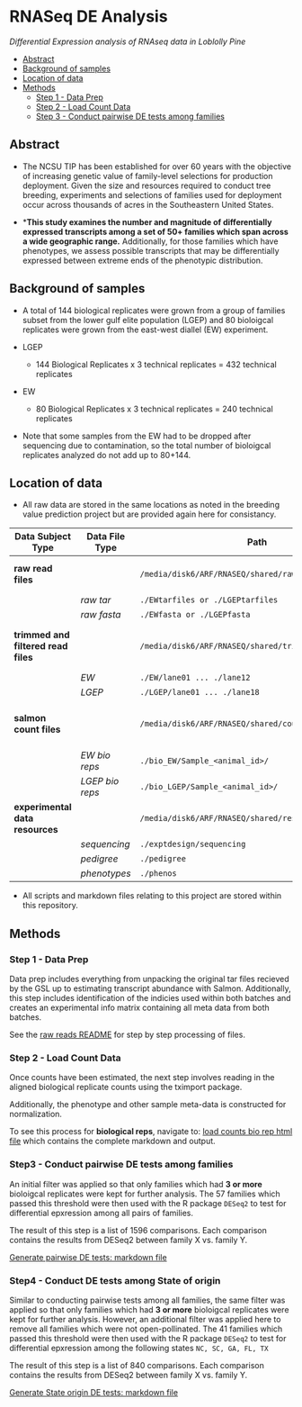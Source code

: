# RNASeq DE Analysis

*Differential Expression analysis of RNAseq data in Loblolly Pine*

  * [Abstract](#abstract)
  * [Background of samples](#background-of-samples)
  * [Location of data](#location-of-data)
  * [Methods](#methods)
    + [Step 1 - Data Prep](#step-1---data-prep)
    + [Step 2 - Load Count Data](#step-2---load-count-data)
    + [Step 3 - Conduct pairwise DE tests among families](#step-3---conduct-pairwise-de-tests-among-families)

## Abstract

* The NCSU TIP has been established for over 60 years with the objective of increasing genetic value of family-level selections for production deployment. Given the size and resources required to conduct tree breeding, experiments and selections of families used for deployment occur across thousands of acres in the Southeastern United States. 

* ***This study examines the number and magnitude of differentially expressed transcripts among a set of 50+ families which span across a wide geographic range.**  Additionally, for those families which have phenotypes, we assess possible transcripts that may be differentially expressed between extreme ends of the phenotypic distribution.

## Background of samples

* A total of 144 biological replicates were grown from a group of families subset from the lower gulf elite population (LGEP) and 80 bioloigcal replicates were grown from the east-west diallel (EW) experiment.

* LGEP
   
   - 144 Biological Replicates x 3 technical replicates = 432 technical replicates

* EW

   - 80 Biological Replicates x 3 technical replicates = 240 technical replicates

* Note that some samples from the EW had to be dropped after sequencing due to contamination, so the total number of bioloigcal replicates analyzed do not add up to 80+144.

## Location of data

* All raw data are stored in the same locations as noted in the breeding value prediction project but are provided again here for consistancy.

Data Subject Type | Data File Type | Path | Notes
--- | --- | --- | ---
**raw read files**  | | `/media/disk6/ARF/RNASEQ/shared/rawreads/86kSalmon` | Raw files returned from GSL
| | *raw tar* | `./EWtarfiles or ./LGEPtarfiles`
| | *raw fasta* | `./EWfasta or ./LGEPfasta` 
**trimmed and filtered read files** | |`/media/disk6/ARF/RNASEQ/shared/trimmedfiltreads/86k` | Files post trim & adapater removal
|  |*EW* | `./EW/lane01 ... ./lane12` | 
|  |*LGEP* | `./LGEP/lane01 ... ./lane18` | 
**salmon count files** | |`/media/disk6/ARF/RNASEQ/shared/counts/86kSalmon` | Direcotries containing quant.sf files
|  |*EW bio reps* | `./bio_EW/Sample_<animal_id>/` | 
|  |*LGEP bio reps* | `./bio_LGEP/Sample_<animal_id>/` | 
**experimental data resources**  | | `/media/disk6/ARF/RNASEQ/shared/resources` | Experiment information
|  |*sequencing* | `./exptdesign/sequencing` | 
|  |*pedigree* | `./pedigree` | 
|  |*phenotypes* | `./phenos` | 


* All scripts and markdown files relating to this project are stored within this repository.

## Methods

### Step 1 - Data Prep

   Data prep includes everything from unpacking the original tar files recieved by the GSL up to estimating transcript abundance with Salmon. Additionally, this step includes identification of the indicies used within both batches and creates an experimental info matrix containing all meta data from both batches.
      
   See the [raw reads README](https://github.com/arfesta/Breeding-Value-Prediction/blob/master/disk6directory/rawreads/README.md) for step by step processing of files.  

### Step 2 - Load Count Data
      
   Once counts have been estimated, the next step involves reading in the aligned biological replicate counts using the tximport package.
      
   Additionally, the phenotype and other sample meta-data is constructed for normalization.
   
   To see this process for **biological reps**, navigate to: [load counts bio rep html file](http://htmlpreview.github.com/?https://github.com/arfesta/Breeding-Value-Prediction/blob/master/disk6directory/analyses/step2.loadcounts/load.counts.html) which contains the complete markdown and output.


### Step3 - Conduct pairwise DE tests among families

  An initial filter was applied so that only families which had **3 or more** bioloigcal replicates were kept for further analysis.  The 57 families which passed this threshold were then used with the R package `DESeq2` to test for differential epxression among all pairs of families.
  
 The result of this step is a list of 1596 comparisons.  Each comparison contains the results from DESeq2 between family X vs. family Y.
 
 [Generate pairwise DE tests: markdown file](https://github.com/arfesta/RNAseq-DE-analysis/blob/master/DESEQ2_bio.0.Rmd)
 
 
### Step4 - Conduct DE tests among State of origin

  Similar to conducting pairwise tests among all families, the same filter was applied so that only families which had **3 or more** bioloigcal replicates were kept for further analysis. However, an additional filter was applied here to remove all families which were not open-pollinated. The 41 families which passed this threshold were then used with the R package `DESeq2` to test for differential epxression among the following states `NC, SC, GA, FL, TX`
  
 The result of this step is a list of 840 comparisons.  Each comparison contains the results from DESeq2 between family X vs. family Y.
 
 [Generate State origin DE tests: markdown file](https://github.com/arfesta/RNAseq-DE-analysis/blob/master/DESEQ2_bio.0_states.Rmd)
